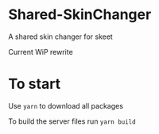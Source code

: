# Shared-SkinChanger
A shared skin changer for skeet

Current WiP rewrite

# To start
Use ```yarn``` to download all packages 

To build the server files run ```yarn build```